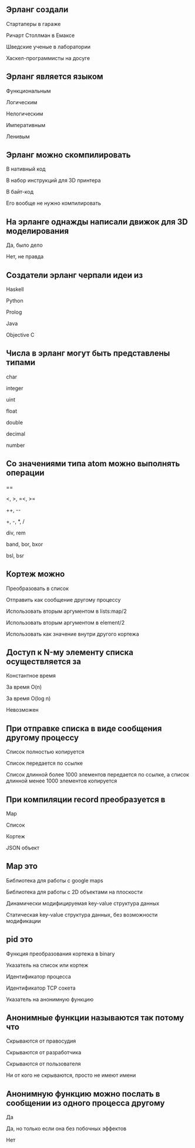 ## Эрланг создали

Стартаперы в гараже

Ричарт Столлман в Емаксе

Шведские ученые в лаборатории

Хаскел-программисты на досуге


## Эрланг является языком

Функциональным

Логическим

Нелогическим

Императивным

Ленивым


## Эрланг можно скомпилировать

В нативный код

В набор инструкций для 3D принтера

В байт-код

Его вообще не нужно компилировать


## На эрланге однажды написали движок для 3D моделирования

Да, было дело

Нет, не правда


## Создатели эрланг черпали идеи из

Haskell

Python

Prolog

Java

Objective C


## Числа в эрланг могут быть представлены типами

char

integer

uint

float

double

decimal

number


## Со значениями типа atom можно выполнять операции

==

<, >, =<, >=

++, --

+, -, *, /

div, rem

band, bor, bxor

bsl, bsr


## Кортеж можно

Преобразовать в список

Отправить как сообщение другому процессу

Использовать вторым аргументом в lists:map/2

Использовать вторым аргументом в element/2

Использовать как значение внутри другого кортежа


## Доступ к N-му элементу списка осуществляется за

Константное время

За время O(n)

За время O(log n)

Невозможен


## При отправке списка в виде сообщения другому процессу

Список полностью копируется

Список передается по ссылке

Список длинной более 1000 элементов передается по ссылке, а список длинной менее 1000 элементов копируется


## При компиляции record преобразуется в

Map

Список

Кортеж

JSON объект


## Map это

Библиотека для работы с google maps

Библиотека для работы с 2D объектами на плоскости

Динамически модифицируемая key-value структура данных

Статическая key-value структура данных, без возможности модификации


## pid это

Функция преобразования кортежа в binary

Указатель на список или кортеж

Идентификатор процесса

Идентификатор TCP сокета

Указатель на анонимную функцию


## Анонимные функции называются так потому что

Скрываются от правосудия

Скрываются от разработчика

Скрываются от пользователя

Ни от кого не скрываются, просто не имеют имени


## Анонимную функцию можно послать в сообщении из одного процесса другому

Да

Да, но только если она без побочных эффектов

Нет
